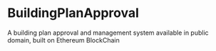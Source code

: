 # BuildingPlanApproval
A building plan approval and management system available in public domain, built on Ethereum BlockChain
